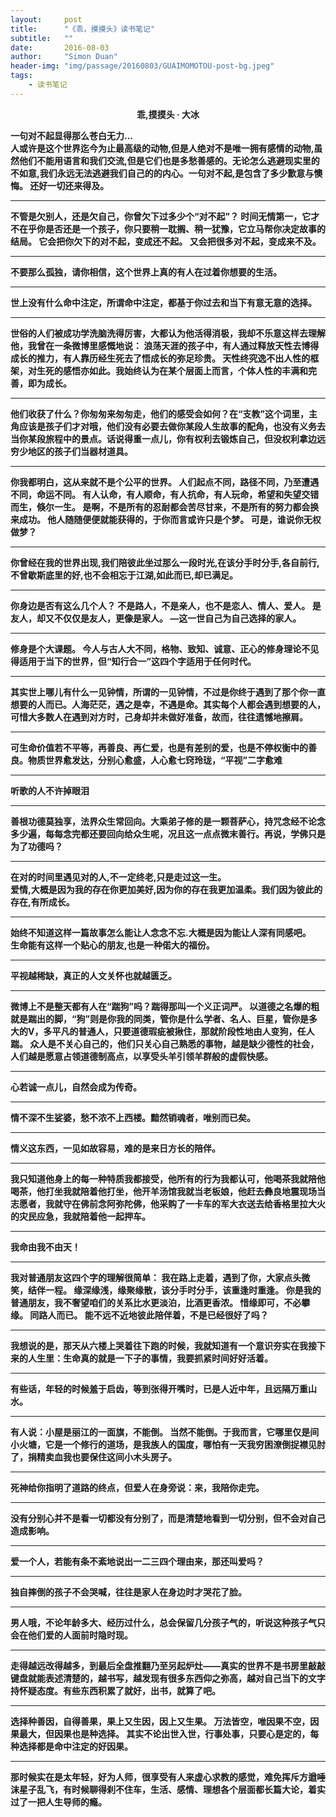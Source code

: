 ```yaml
---
layout:     post
title:      "《乖，摸摸头》读书笔记"
subtitle:   ""
date:       2016-08-03
author:     "Simon Duan"
header-img: "img/passage/20160803/GUAIMOMOTOU-post-bg.jpeg"
tags:
    - 读书笔记
---
```

<b> <center>乖,摸摸头  · 大冰</center>

一句对不起显得那么苍白无力...    
人或许是这个世界迄今为止最高级的动物,但是人绝对不是唯一拥有感情的动物,虽然他们不能用语言和我们交流,但是它们也是多愁善感的。无论怎么逃避现实里的不如意,我们永远无法逃避我们自己的的内心。一句对不起,是包含了多少歉意与懊悔。
还好一切还来得及。

---


不管是欠别人，还是欠自己，你曾欠下过多少个“对不起”？ 时间无情第一，它才不在乎你是否还是一个孩子，你只要稍一耽搁、稍一犹豫，它立马帮你决定故事的结局。 它会把你欠下的对不起，变成还不起。 又会把很多对不起，变成来不及。

---

 不要那么孤独，请你相信，这个世界上真的有人在过着你想要的生活。

---

 世上没有什么命中注定，所谓命中注定，都基于你过去和当下有意无意的选择。

---

 世俗的人们被成功学洗脑洗得厉害，大都认为他活得消极，我却不乐意这样去理解他，我曾在一条微博里感慨地说： 浪荡天涯的孩子中，有人通过释放天性去博得成长的推力，有人靠历经生死去了悟成长的弥足珍贵。 天性终究逸不出人性的框架，对生死的感悟亦如此。我始终认为在某个层面上而言，个体人性的丰满和完善，即为成长。

---


 他们收获了什么？你匆匆来匆匆走，他们的感受会如何？在“支教”这个词里，主角应该是孩子们才对哦，他们没有必要去做你某段人生故事的配角，也没有义务去当你某段旅程中的景点。话说得重一点儿，你有权利去锻炼自己，但没权利拿边远穷少地区的孩子们当器材道具。

---

 你我都明白，这从来就不是个公平的世界。 人们起点不同，路径不同，乃至遭遇不同，命运不同。 有人认命，有人顺命，有人抗命，有人玩命，希望和失望交错而生，倏尔一生。 是啊，不是所有的忍耐都会苦尽甘来，不是所有的努力都会换来成功。 他人随随便便就能获得的，于你而言或许只是个梦。 可是，谁说你无权做梦？

---

  你曾经在我的世界出现,我们陪彼此坐过那么一段时光,在该分手时分手,各自前行,不曾歇斯底里的好,也不会相忘于江湖,如此而已,却已满足。

---

  你身边是否有这么几个人？ 不是路人，不是亲人，也不是恋人、情人、爱人。 是友人，却又不仅仅是友人，更像是家人。 —这一世自己为自己选择的家人。

---

 修身是个大课题。 今人与古人大不同，格物、致知、诚意、正心的修身理论不见得适用于当下的世界，但“知行合一”这四个字适用于任何时代。

---

其实世上哪儿有什么一见钟情，所谓的一见钟情，不过是你终于遇到了那个你一直想要的人而已。人海茫茫，遇之是幸，不遇是命。其实每个人都会遇到想要的人，可惜大多数人在遇到对方时，己身却并未做好准备，故而，往往遗憾地擦肩。

---

可生命价值若不平等，再善良、再仁爱，也是有差别的爱，也是不停权衡中的善良。物质世界愈发达，分别心愈盛，人心愈七窍玲珑，“平视”二字愈难

---

听歌的人不许掉眼泪


---

善根功德莫独享，法界众生常回向。大乘弟子修的是一颗菩萨心，持咒念经不论念多少遍，每每念完都还要回向给众生呢，况且这一点点微末善行。再说，学佛只是为了功德吗？


 ---
 在对的时间里遇见对的人,不一定终老,只是走过这一生。    
爱情,大概是因为我的存在你更加美好,因为你的存在我更加温柔。我们因为彼此的存在,有所成长。

---

始终不知道这样一篇故事怎么能让人念念不忘.大概是因为能让人深有同感吧。  
生命能有这样一个贴心的朋友,也是一种偌大的福份。  

---

平视越稀缺，真正的人文关怀也就越匮乏。

---

微博上不是整天都有人在“踹狗”吗？踹得那叫一个义正词严。 以道德之名爆的粗就是踹出的脚，“狗”则是你我的同类，管你是什么学者、名人、巨星，管你是多大的V，多平凡的普通人，只要道德瑕疵被揪住，那就阶段性地由人变狗，任人踹。 众人是不关心自己的，他们只关心自己熟悉的事物，越是缺少德性的社会，人们越是愿意占领道德制高点，以享受头羊引领羊群般的虚假快感。


---
 心若诚一点儿，自然会成为传奇。

---

 情不深不生娑婆，愁不浓不上西楼。黯然销魂者，唯别而已矣。

---

 情义这东西，一见如故容易，难的是来日方长的陪伴。

---

 我只知道他身上的每一种特质我都接受，他所有的行为我都认可，他喝茶我就陪他喝茶，他打坐我就陪着他打坐，他开羊汤馆我就当老板娘，他赶去彝良地震现场当志愿者，我就守在佛前念阿弥陀佛，他采购了一卡车的军大衣送去给香格里拉大火的灾民应急，我就陪着他一起押车。

---

 我命由我不由天！

---

 我对普通朋友这四个字的理解很简单： 我在路上走着，遇到了你，大家点头微笑，结伴一程。 缘深缘浅，缘聚缘散，该分手时分手，该重逢时重逢。 你是我的普通朋友，我不奢望咱们的关系比水更淡泊，比酒更香浓。 惜缘即可，不必攀缘。 同路人而已。 能不远不近地彼此陪伴着，不是已经很好了吗？


---

 我想说的是，那天从六楼上哭着往下跑的时候，我就知道有一个意识夯实在我接下来的人生里：生命真的就是一下子的事情，我要抓紧时间好好活着。


---

 有些话，年轻的时候羞于启齿，等到张得开嘴时，已是人近中年，且远隔万重山水。


---

 有人说：小屋是丽江的一面旗，不能倒。 当然不能倒。于我而言，它哪里仅是间小火塘，它是一个修行的道场，是我族人的国度，哪怕有一天我穷困潦倒捉襟见肘了，捐精卖血我也要保住这间小木头房子。

---

 死神给你指明了道路的终点，但爱人在身旁说：来，我陪你走完。

---

 没有分别心并不是看一切都没有分别了，而是清楚地看到一切分别，但不会对自己造成影响。

---

 爱一个人，若能有条不紊地说出一二三四个理由来，那还叫爱吗？

---

独自摔倒的孩子不会哭喊，往往是家人在身边时才哭花了脸。


---

男人哦，不论年龄多大、经历过什么，总会保留几分孩子气的，听说这种孩子气只会在他们爱的人面前时隐时现。


---

走得越远改得越多，到最后全盘推翻乃至另起炉灶——真实的世界不是书房里敲敲键盘就能表述清楚的，越书写，越发现有很多东西仰之弥高，越对自己当下的文字持怀疑态度。有些东西积累了就好，出书，就算了吧。


---

选择种善因，自得善果，果上又生因，因上又生果。 万法皆空，唯因果不空，因果最大，但因果也是种选择。 其实不论出世入世，行事处事，只要心是定的，每种选择都是命中注定的好因果。


---

 那时候实在是太年轻，好为人师，很享受有人来虚心求教的感觉，难免挥斥方遒唾沫星子乱飞，有时候聊得刹不住车，生活、感情、理想各个层面都长篇大论，着实过了一把人生导师的瘾。
